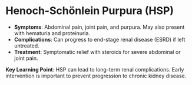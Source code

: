 # Henoch-Schönlein Purpura (HSP)

- **Symptoms**: Abdominal pain, joint pain, and purpura. May also present with hematuria and proteinuria.
- **Complications**: Can progress to end-stage renal disease (ESRD) if left untreated.
- **Treatment**: Symptomatic relief with steroids for severe abdominal or joint pain.

**Key Learning Point**: HSP can lead to long-term renal complications. Early intervention is important to prevent progression to chronic kidney disease.
